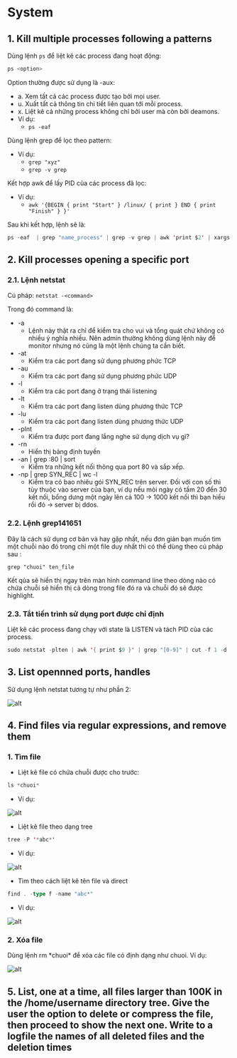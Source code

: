 # System

## 1. Kill multiple processes following a patterns

Dùng lệnh `ps` để liệt kê các process đang hoạt động:

```c
ps <option>
```

Option thường được sử dụng là -aux:

* a. Xem tất cả các process được tạo bởi mọi user.
* u. Xuất tất cả thông tin chi tiết liên quan tới mỗi process.
* x. Liệt kê cả những process không chỉ bởi user mà còn bởi deamons.
* Ví dụ:
  * `ps -eaf`

Dùng lệnh grep để lọc theo pattern:

* Ví dụ:
  * `grep "xyz"`
  * `grep -v grep`

Kết hợp awk để lấy PID của các process đã lọc:

* Ví dụ:
  * `awk '{BEGIN { print "Start" } /linux/ { print } END { print "Finish" } }'`

Sau khi kết hợp, lệnh sẽ là:

```scala
ps -eaf  | grep "name_process" | grep -v grep | awk 'print $2' | xargs kill
```

## 2. Kill processes opening a specific port

### 2.1. Lệnh netstat

Cú pháp: `netstat -<command>`

Trong đó command là:

* -a
  * Lệnh này thật ra chỉ để kiểm tra cho vui và tổng quát chứ không có nhiều ý nghĩa nhiều. Nên admin thường không dùng lệnh này để monitor nhưng nó cũng là một lệnh chúng ta cần biết.
* -at
  * Kiểm tra các port đang sử dụng phương phức TCP
* -au
  * Kiểm tra các port đang sử dụng phương phức UDP
* -l
  * Kiểm tra các port đang ở trạng thái listening
* -lt
  * Kiểm tra các port đang listen dùng phương thức TCP
* -lu
  * Kiểm tra các port đang listen dùng phương thức UDP
* -plnt
  * Kiểm tra được port đang lắng nghe sử dụng dịch vụ gì?
* -rn
  * Hiển thị bảng định tuyến
* -an | grep :80 | sort
  * Kiểm tra những kết nối thông qua port 80 và sắp xếp.
* -np | grep SYN_REC | wc -l
  * Kiểm tra có bao nhiêu gói SYN_REC trên server. Đối với con số thì tùy thuộc vào server của bạn, ví dụ nếu mỏi ngày có tầm 20 đến 30 kết nối, bổng dưng một ngày lên cả 100 -> 1000 kết nối thì bạn hiểu rồi đó -> server bị ddos.

### 2.2. Lệnh grep141651

Đây là cách sử dụng cơ bản và hay gặp nhất, nếu đơn giản bạn muốn tìm một chuỗi nào đó trong chỉ một file duy nhất thì có thể dùng theo cú pháp sau :

`grep "chuoi" ten_file`

Kết qủa sẽ hiển thị ngay trên màn hình command line theo dòng nào có chứa chuỗi sẽ hiển thị cả dòng trong file đó ra và chuỗi đó sẽ được highlight.

### 2.3. Tắt tiến trình sử dụng port được chỉ định

Liệt kê các process đang chạy với state là LISTEN và tách PID của các process.

```scala
sudo netstat -plten | awk '{ print $9 }' | grep "[0-9]" | cut -f 1 -d | xargs kill
```

## 3. List opennned ports, handles

Sử dụng lệnh netstat tương tự như phần 2:

![alt](pic/example.png)

## 4. Find files via regular expressions, and remove them

### 1. Tìm file

* Liệt kê file có chứa chuỗi được cho trước:

```scala
ls *chuoi*
```

* Ví dụ:

![alt](pic/ex2.png)

* Liệt kê file theo dạng tree

```scala
tree -P '*abc*'
```

* Ví dụ:

![alt](pic/ex3.png)

* Tìm theo cách liệt kê tên file và direct

```scala
find . -type f -name "abc*"
```

* Ví dụ:

![alt](pic/ex4.png)

### 2. Xóa file

Dùng lệnh rm \*chuoi* để xóa các file có định dạng như chuoi. Ví dụ:

![alt](pic/ex5.png)

## 5. List, one at a time, all files larger than 100K in the /home/username directory tree. Give the user the option to delete or compress the file, then proceed to show the next one. Write to a logfile the names of all deleted files and the deletion times